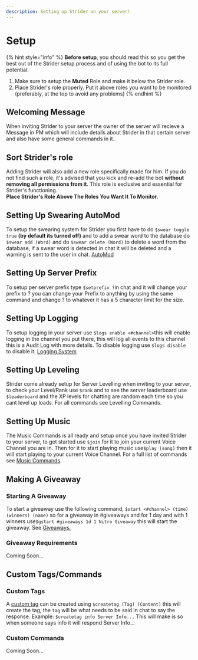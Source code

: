 ```yaml
---
description: Setting up Strider on your server!
---
```


# Setup

{% hint style="info" %}
**Before setup**, you should read this so you get the best out of the Strider setup process and of using the bot to its full potential. 

1. Make sure to setup the **Muted** Role and make it below the Strider role.
2. Place Strider's role properly. Put it above roles you want to be monitored \(preferably, at the top to avoid any problems\)
{% endhint %}

## Welcoming Message

When inviting Strider to your server the owner of the server will recieve a Message in PM which will include details about Strider in that certain server and also have some general commands in it..

## Sort Strider's role

Adding Strider will also add a new role specifically made for him. If you do not find such a role, it's advised that you kick and re-add the bot **without removing all permissions from it**. This role is exclusive and essential for Strider's functioning.  
**Place Strider's Role Above The Roles You Want It To Monitor.**

## **Setting Up Swearing AutoMod**

To setup the swearing system for Strider you first have to do `$swear toggle true` **\(by default its turned off\)** and to add a swear word to the database do `$swear add (Word)` and do `$swear delete (Word)` to delete a word from the database, if a swear word is detected in chat it will be deleted and a warning is sent to the user in chat. [AutoMod](commands-1/bot-settings/automod.md#swearing-system)

## Setting Up Server Prefix

To setup per server prefix type `$setprefix ?`in chat and it will change your prefix to ? you can change your Prefix to anything by using the same command and change ? to whatever it has a 5 character limit for the size.

## Setting Up Logging

To setup logging in your server use `$logs enable <#channel>`this will enable logging in the channel you put there, this will log all events to this channel this is a Audit Log with more details. To disable logging use `$logs disable` to disable it. [Logging System](commands-1/bot-settings/automod.md#logging-system)

## Setting Up Leveling

Strider come already setup for Server Levelling when inviting to your server, to check your Level/Rank use `$rank` and to see the server leaderboard use `$leaderboard`  and the XP levels for chatting are random each time so you cant level up loads. For all commands see Levelling Commands.

## Setting Up Music

The Music Commands is all ready and setup once you have invited Strider to your server, to get started use `$join` for it to join your current Voice Channel you are in. Then for it to start playing music use`$play (song)` then it will start playing to your current Voice Channel. For a full list of commands see [Music Commands](commands-1/music.md).

## Making A Giveaway

### Starting A Giveaway

To start a giveaway use the following command, `$start <#channel> (time) (winners) (name)` so for a giveaway in \#giveaways and for 1 day and with 1 winners use`$gstart #giveaways 1d 1 Nitro Giveaway` this will start the giveaway. See [Giveaways.](commands-1/giveaways.md)

### Giveaway Requirements

Coming Soon... 

## Custom Tags/Commands

### Custom Tags

A [custom tag](commands-1/moderation/#custom-tags-commands) can be created using `$createtag (Tag) (Content)` this will create the tag, the `tag` will be what needs to be said in chat to say the response. Example: `$createtag info Server Info...` This will make is so when someone says info it will respond Server Info...

### Custom Commands

Coming Soon...

